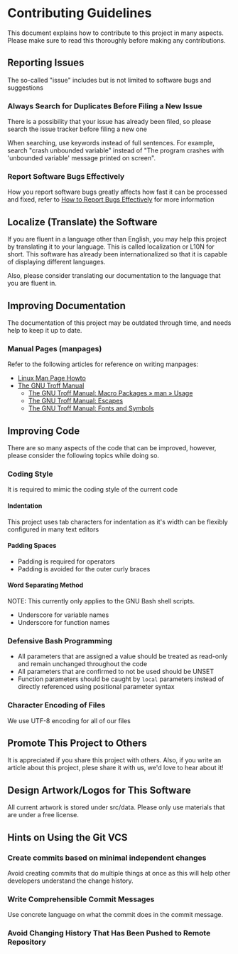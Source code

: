 # Contributing Guidelines
This document explains how to contribute to this project in many aspects. Please make sure to read this thoroughly before making any contributions.

## Reporting Issues
The so-called "issue" includes but is not limited to software bugs and suggestions

### Always Search for Duplicates Before Filing a New Issue
There is a possibility that your issue has already been filed, so please search the issue tracker before filing a new one

When searching, use keywords instead of full sentences. For example, search "crash unbounded variable" instead of "The program crashes with 'unbounded variable' message printed on screen".

### Report Software Bugs Effectively
How you report software bugs greatly affects how fast it can be processed and fixed, refer to [How to Report Bugs Effectively](http://www.chiark.greenend.org.uk/~sgtatham/bugs.html) for more information

## Localize (Translate) the Software
If you are fluent in a language other than English, you may help this project by translating it to your language. This is called localization or L10N for short.  This software has already been internationalized so that it is capable of displaying different languages.

Also, please consider translating our documentation to the language that you are fluent in.

## Improving Documentation
The documentation of this project may be outdated through time, and needs help to keep it up to date.

### Manual Pages (manpages)
Refer to the following articles for reference on writing manpages:

* [Linux Man Page Howto](http://www.schweikhardt.net/man_page_howto.html)
* [The GNU Troff Manual](https://www.gnu.org/software/groff/manual)
	- [The GNU Troff Manual: Macro Packages » man » Usage](https://www.gnu.org/software/groff/manual/html_node/Man-usage.html#Man-usage)
	- [The GNU Troff Manual: Escapes](https://www.gnu.org/software/groff/manual/html_node/Escapes.html#Escapes)
	- [The GNU Troff Manual: Fonts and Symbols](https://www.gnu.org/software/groff/manual/html_node/Fonts-and-Symbols.html#Fonts-and-Symbols)

## Improving Code
There are so many aspects of the code that can be improved, however, please consider the following topics while doing so.

### Coding Style
It is required to mimic the coding style of the current code

#### Indentation
This project uses tab characters for indentation as it's width can be flexibly configured in many text editors

#### Padding Spaces
* Padding is required for operators
* Padding is avoided for the outer curly braces

#### Word Separating Method
NOTE: This currently only applies to the GNU Bash shell scripts.

* Underscore for variable names
* Underscore for function names

### Defensive Bash Programming
* All parameters that are assigned a value should be treated as read-only and remain unchanged throughout the code
* All parameters that are confirmed to not be used should be UNSET
* Function parameters should be caught by `local` parameters instead of directly referenced using positional parameter syntax

### Character Encoding of Files
We use UTF-8 encoding for all of our files

## Promote This Project to Others
It is appreciated if you share this project with others.  Also, if you write an article about this project, plese share it with us, we'd love to hear about it!

## Design Artwork/Logos for This Software
All current artwork is stored under src/data.  Please only use materials that are under a free license.

## Hints on Using the Git VCS
### Create commits based on minimal independent changes
Avoid creating commits that do multiple things at once as this will help other developers understand the change history.

### Write Comprehensible Commit Messages
Use concrete language on what the commit does in the commit message.

### Avoid Changing History That Has Been Pushed to Remote Repository

